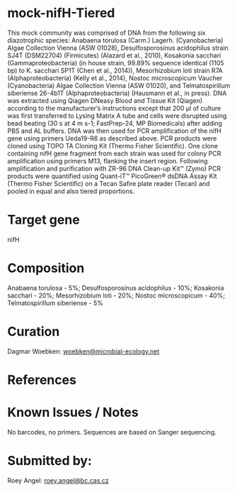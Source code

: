 # mock-nifH-Tiered
This mock community was comprised of DNA from the following six diazotrophic species: Anabaena torulosa (Carm.) Lagerh. (Cyanobacteria) Algae Collection Vienna (ASW 01028), Desulfosporosinus acidophilus strain SJ4T (DSM22704) (Firmicutes) (Alazard et al., 2010), Kosakonia sacchari (Gammaproteobacteria) (in house strain, 99.89% sequence identical (1105 bp) to K. sacchari SP1T (Chen et al., 2014)), Mesorhizobium loti strain R7A (Alphaproteobacteria) (Kelly et al., 2014), Nostoc microscopicum Vaucher (Cyanobacteria) Algae Collection Vienna (ASW 01020), and Telmatospirillum siberiense 26-4b1T (Alphaproteobacteria) (Hausmann et al., in press). DNA was extracted using Qiagen DNeasy Blood and Tissue Kit (Qiagen) according to the manufacturer’s instructions except that 200 µl of culture was first transferred to Lysing Matrix A tube and cells were disrupted using bead beating (30 s at 4 m s-1; FastPrep-24, MP Biomedicals) after adding PBS and AL buffers. DNA was then used for PCR amplification of the nifH gene using primers Ueda19-R6 as described above. PCR products were cloned using TOPO TA Cloning Kit (Thermo Fisher Scientific). One clone containing nifH gene fragment from each strain was used for colony PCR amplification using primers M13, flanking the insert region.
Following amplification and purification with ZR-96 DNA Clean-up Kit™ (Zymo) PCR products were quantified using Quant-iT™ PicoGreen® dsDNA Assay Kit (Thermo Fisher Scientific) on a Tecan Safire plate reader (Tecan) and pooled in equal and also tiered proportions.

# Target gene
nifH

# Composition
Anabaena torulosa - 5%; Desulfosporosinus acidophilus - 10%; Kosakonia sacchari - 20%; Mesorhizobium loti - 20%; Nostoc microscopicum - 40%; Telmatospirillum siberiense - 5%

# Curation
Dagmar Woebken: woebken@microbial-ecology.net

# References

# Known Issues / Notes
No barcodes, no primers. Sequences are based on Sanger sequencing.

# Submitted by:
Roey Angel: roey.angel@bc.cas.cz


